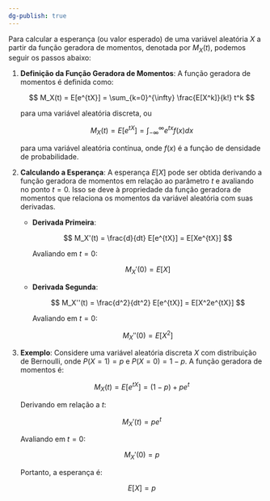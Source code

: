 ```yaml
---
dg-publish: true
---
```

Para calcular a esperança (ou valor esperado) de uma variável aleatória $X$ a partir da função geradora de momentos, denotada por $M_X(t)$, podemos seguir os passos abaixo:

1. **Definição da Função Geradora de Momentos**:
   A função geradora de momentos é definida como:

   $$
   M_X(t) = E[e^{tX}] = \sum_{k=0}^{\infty} \frac{E[X^k]}{k!} t^k
   $$

   para uma variável aleatória discreta, ou

   $$
   M_X(t) = E[e^{tX}] = \int_{-\infty}^{\infty} e^{tx} f(x) dx
   $$

   para uma variável aleatória contínua, onde $f(x)$ é a função de densidade de probabilidade.

2. **Calculando a Esperança**:
   A esperança $E[X]$ pode ser obtida derivando a função geradora de momentos em relação ao parâmetro $t$ e avaliando no ponto $t = 0$. Isso se deve à propriedade da função geradora de momentos que relaciona os momentos da variável aleatória com suas derivadas.

   - **Derivada Primeira**:

     $$
     M_X'(t) = \frac{d}{dt} E[e^{tX}] = E[Xe^{tX}]
     $$

     Avaliando em $t = 0$:

     $$
     M_X'(0) = E[X]
     $$

   - **Derivada Segunda**:

     $$
     M_X''(t) = \frac{d^2}{dt^2} E[e^{tX}] = E[X^2e^{tX}]
     $$

     Avaliando em $t = 0$:

     $$
     M_X''(0) = E[X^2]
     $$

3. **Exemplo**:
   Considere uma variável aleatória discreta $X$ com distribuição de Bernoulli, onde $P(X=1) = p$ e $P(X=0) = 1-p$. A função geradora de momentos é:

   $$
   M_X(t) = E[e^{tX}] = (1-p) + pe^t
   $$

   Derivando em relação a $t$:

   $$
   M_X'(t) = pe^t
   $$

   Avaliando em $t = 0$:

   $$
   M_X'(0) = p
   $$

   Portanto, a esperança é:

   $$
   E[X] = p
   $$
